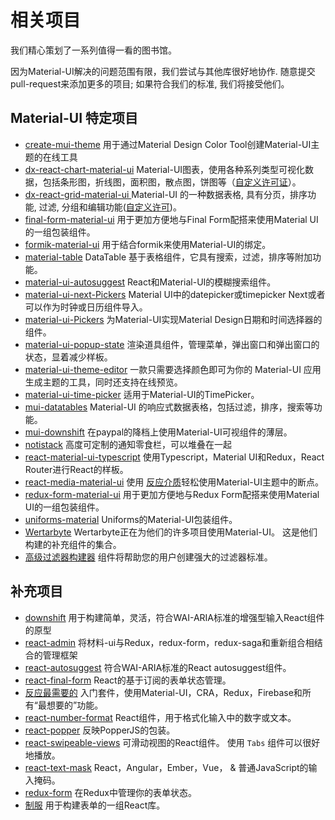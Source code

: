 # 相关项目

<p class="description">我们精心策划了一系列值得一看的图书馆。</p>

因为Material-UI解决的问题范围有限，我们尝试与其他库很好地协作. 随意提交pull-request来添加更多的项目; 如果符合我们的标准, 我们将接受他们。

## Material-UI 特定项目

- [create-mui-theme](https://react-theming.github.io/create-mui-theme/) 用于通过Material Design Color Tool创建Material-UI主题的在线工具
- [dx-react-chart-material-ui](https://devexpress.github.io/devextreme-reactive/react/chart/) Material-UI图表，使用各种系列类型可视化数据，包括条形图，折线图，面积图，散点图，饼图等（[自定义许可证](https://js.devexpress.com/licensing/)）。
- [ dx-react-grid-material-ui ](https://devexpress.github.io/devextreme-reactive/react/grid/) Material-UI 的一种数据表格, 具有分页，排序功能, 过滤, 分组和编辑功能([自定义许可](https://js.devexpress.com/licensing/))。
- [final-form-material-ui](https://github.com/Deadly0/final-form-material-ui) 用于更加方便地与Final Form配搭来使用Material UI的一组包装组件。
- [formik-material-ui](https://github.com/stackworx/formik-material-ui) 用于结合formik来使用Material-UI的绑定。
- [material-table](https://github.com/mbrn/material-table) DataTable 基于表格组件，它具有搜索，过滤，排序等附加功能。
- [material-ui-autosuggest](https://github.com/plan-three/material-ui-autosuggest) React和Material-UI的模糊搜索组件。
- [material-ui-next-Pickers](https://github.com/chingyawhao/material-ui-next-pickers) Material UI中的datepicker或timepicker Next或者可以作为时钟或日历组件导入。
- [material-ui-Pickers](https://github.com/dmtrKovalenko/material-ui-pickers) 为Material-UI实现Material Design日期和时间选择器的组件。
- [material-ui-popup-state](https://github.com/jcoreio/material-ui-popup-state) 渲染道具组件，管理菜单，弹出窗口和弹出窗口的状态，显着减少样板。
- [material-ui-theme-editor](https://in-your-saas.github.io/material-ui-theme-editor/) 一款只需要选择颜色即可为你的 Material-UI 应用生成主题的工具，同时还支持在线预览。
- [material-ui-time-picker](https://github.com/TeamWertarbyte/material-ui-time-picker) 适用于Material-UI的TimePicker。
- [mui-datatables](https://github.com/gregnb/mui-datatables) Material-UI 的响应式数据表格，包括过滤，排序，搜索等功能。
- [mui-downshift](https://github.com/techniq/mui-downshift) 在paypal的降档上使用Material-UI可视组件的薄层。
- [notistack](https://github.com/iamhosseindhv/notistack) 高度可定制的通知零食栏，可以堆叠在一起
- [react-material-ui-typescript](https://github.com/goemen/react-material-ui-typescript) 使用Typescript，Material UI和Redux，React Router进行React的样板。
- [react-media-material-ui](https://github.com/jcoreio/react-media-material-ui) 使用 [反应介质](https://github.com/ReactTraining/react-media)轻松使用Material-UI主题中的断点。
- [redux-form-material-ui](https://github.com/erikras/redux-form-material-ui) 用于更加方便地与Redux Form配搭来使用Material UI的一组包装组件。
- [uniforms-material](https://github.com/vazco/uniforms/tree/master/packages/uniforms-material) Uniforms的Material-UI包装组件。
- [Wertarbyte](https://mui.wertarbyte.com/) Wertarbyte正在为他们的许多项目使用Material-UI。 这是他们构建的补充组件的集合。
- [高级过滤器构建器](https://github.com/logipro/logi-filter-builder) 组件将帮助您的用户创建强大的过滤器标准。

## 补充项目

- [downshift](https://github.com/paypal/downshift) 用于构建简单，灵活，符合WAI-ARIA标准的增强型输入React组件的原型
- [react-admin](https://github.com/marmelab/react-admin) 将材料-ui与Redux，redux-form，redux-saga和重新组合相结合的管理框架
- [react-autosuggest](https://github.com/moroshko/react-autosuggest) 符合WAI-ARIA标准的React autosuggest组件。
- [react-final-form](https://github.com/final-form/react-final-form#material-ui-10) React的基于订阅的表单状态管理。
- [反应最需要的](https://github.com/TarikHuber/react-most-wanted) 入门套件，使用Material-UI，CRA，Redux，Firebase和所有“最想要的”功能。
- [react-number-format](https://github.com/s-yadav/react-number-format) React组件，用于格式化输入中的数字或文本。
- [react-popper](https://github.com/FezVrasta/react-popper) 反映PopperJS的包装。
- [react-swipeable-views](https://github.com/oliviertassinari/react-swipeable-views) 可滑动视图的React组件。 使用 `Tabs` 组件可以很好地播放。
- [react-text-mask](https://github.com/text-mask/text-mask) React，Angular，Ember，Vue， & 普通JavaScript的输入掩码。
- [redux-form](https://redux-form.com/7.3.0/examples/material-ui/) 在Redux中管理你的表单状态。
- [制服](https://github.com/vazco/uniforms) 用于构建表单的一组React库。